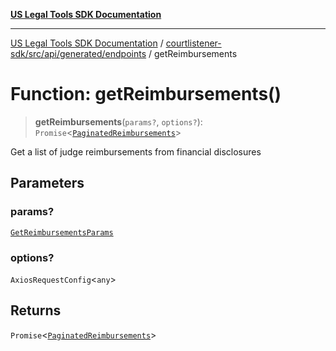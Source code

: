 [**US Legal Tools SDK Documentation**](../../../../../../README.md)

***

[US Legal Tools SDK Documentation](../../../../../../README.md) / [courtlistener-sdk/src/api/generated/endpoints](../README.md) / getReimbursements

# Function: getReimbursements()

> **getReimbursements**(`params?`, `options?`): `Promise`\<[`PaginatedReimbursements`](../../model/type-aliases/PaginatedReimbursements.md)\>

Get a list of judge reimbursements from financial disclosures

## Parameters

### params?

[`GetReimbursementsParams`](../../model/type-aliases/GetReimbursementsParams.md)

### options?

`AxiosRequestConfig`\<`any`\>

## Returns

`Promise`\<[`PaginatedReimbursements`](../../model/type-aliases/PaginatedReimbursements.md)\>
